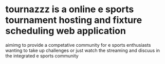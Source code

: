 # tournazzz is a online e sports tournament hosting and fixture scheduling web application 
aimimg to provide a competative community for e sports enthusiasts wanting to take up challenges 
or just watch the streaming and discuus in the integrated e sports community 

